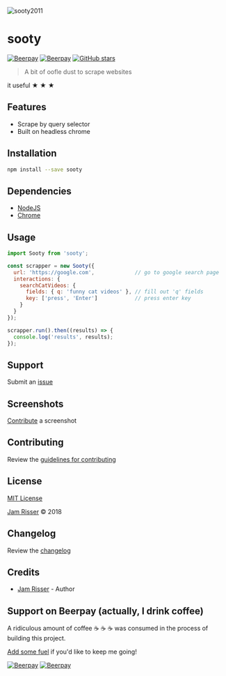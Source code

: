 ![sooty2011](https://user-images.githubusercontent.com/6234038/37239922-524b796a-2443-11e8-961b-9ed61344b1b1.png)

# sooty

[![Beerpay](https://beerpay.io/codejamninja/sooty/badge.svg?style=beer-square)](https://beerpay.io/codejamninja/sooty)
[![Beerpay](https://beerpay.io/codejamninja/sooty/make-wish.svg?style=flat-square)](https://beerpay.io/codejamninja/sooty?focus=wish)
[![GitHub stars](https://img.shields.io/github/stars/codejamninja/sooty.svg?style=social&label=Stars)](https://github.com/codejamninja/sooty)

> A bit of oofle dust to scrape websites

 it useful &#9733; &#9733; &#9733;


## Features

* Scrape by query selector
* Built on headless chrome


## Installation

```sh
npm install --save sooty
```


## Dependencies

* [NodeJS](https://nodejs.org)
* [Chrome](https://www.google.com/chrome)


## Usage

```js
import Sooty from 'sooty';

const scrapper = new Sooty({
  url: 'https://google.com',             // go to google search page
  interactions: {
    searchCatVideos: {
      fields: { q: 'funny cat videos' }, // fill out 'q' fields
      key: ['press', 'Enter']            // press enter key
    }
  }
});

scrapper.run().then((results) => {
  console.log('results', results);
});
```


## Support

Submit an [issue](https://github.com/codejamninja/sooty/issues/new)


## Screenshots

[Contribute](https://github.com/codejamninja/sooty/blob/master/CONTRIBUTING.md) a screenshot


## Contributing

Review the [guidelines for contributing](https://github.com/codejamninja/sooty/blob/master/CONTRIBUTING.md)


## License

[MIT License](https://github.com/codejamninja/sooty/blob/master/LICENSE)

[Jam Risser](https://jam.codejam.ninja) &copy; 2018


## Changelog

Review the [changelog](https://github.com/codejamninja/sooty/blob/master/CHANGELOG.md)


## Credits

* [Jam Risser](https://jam.codejam.ninja) - Author


## Support on Beerpay (actually, I drink coffee)

A ridiculous amount of coffee :coffee: :coffee: :coffee: was consumed in the process of building this project.

[Add some fuel](https://beerpay.io/codejamninja/sooty) if you'd like to keep me going!

[![Beerpay](https://beerpay.io/codejamninja/sooty/badge.svg?style=beer-square)](https://beerpay.io/codejamninja/sooty)
[![Beerpay](https://beerpay.io/codejamninja/sooty/make-wish.svg?style=flat-square)](https://beerpay.io/codejamninja/sooty?focus=wish)
